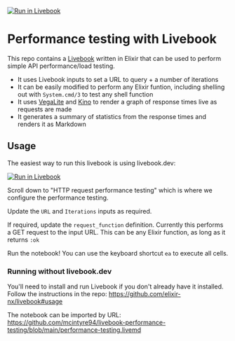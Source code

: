 [![Run in Livebook](https://livebook.dev/badge/v1/blue.svg)](https://livebook.dev/run?url=https%3A%2F%2Fgithub.com%2Fmcintyre94%2Flivebook-performance-testing%2Fblob%2Fmain%2Fperformance-testing.livemd)

# Performance testing with Livebook

This repo contains a [Livebook](https://github.com/elixir-nx/livebook) written in Elixir 
that can be used to perform simple API performance/load testing.

- It uses Livebook inputs to set a URL to query + a number of iterations
- It can be easily modified to perform any Elixir funtion, including shelling out with `System.cmd/3` to test any shell function
- It uses [VegaLite](https://github.com/elixir-nx/vega_lite) and [Kino](https://github.com/elixir-nx/kino) to render a graph of response times live as requests are made
- It generates a summary of statistics from the response times and renders it as Markdown

## Usage

The easiest way to run this livebook is using livebook.dev: 

[![Run in Livebook](https://livebook.dev/badge/v1/blue.svg)](https://livebook.dev/run?url=https%3A%2F%2Fgithub.com%2Fmcintyre94%2Flivebook-performance-testing%2Fblob%2Fmain%2Fperformance-testing.livemd)

Scroll down to "HTTP request performance testing" which is
where we configure the performance testing.

Update the `URL` and `Iterations` inputs as required.

If required, update the `request_function` definition.
Currently this performs a GET request to the input URL.
This can be any Elixir function, as long as it returns `:ok`

Run the notebook! You can use the keyboard shortcut `ea` to execute all cells.

### Running without livebook.dev

You'll need to install and run Livebook if you don't already have it installed.
Follow the instructions in the repo: https://github.com/elixir-nx/livebook#usage

The notebook can be imported by URL: https://github.com/mcintyre94/livebook-performance-testing/blob/main/performance-testing.livemd


